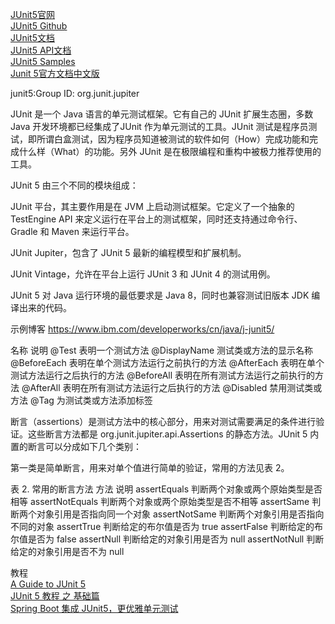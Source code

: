 [JUnit5官网](https://junit.org/junit5/)  
[JUnit5 Github](https://github.com/junit-team/junit5/)  
[JUnit5文档](https://junit.org/junit5/docs/current/user-guide/)  
[JUnit5 API文档](https://junit.org/junit5/docs/current/api/)  
[JUnit5 Samples](https://github.com/junit-team/junit5-samples)  
[Junit 5官方文档中文版](https://doczhcn.gitbook.io/junit5/index/index-1/dependency-metadata-junit-jupiter-samples)


junit5:Group ID: org.junit.jupiter




JUnit 是一个 Java 语言的单元测试框架。它有自己的 JUnit 扩展生态圈，多数 Java 开发环境都已经集成了JUnit 作为单元测试的工具。JUnit 测试是程序员测试，即所谓白盒测试，因为程序员知道被测试的软件如何（How）完成功能和完成什么样（What）的功能。另外 JUnit 是在极限编程和重构中被极力推荐使用的工具。

JUnit 5 由三个不同的模块组成：

JUnit 平台，其主要作用是在 JVM 上启动测试框架。它定义了一个抽象的 TestEngine API 来定义运行在平台上的测试框架，同时还支持通过命令行、Gradle 和 Maven 来运行平台。

JUnit Jupiter，包含了 JUnit 5 最新的编程模型和扩展机制。

JUnit Vintage，允许在平台上运行 JUnit 3 和 JUnit 4 的测试用例。

JUnit 5 对 Java 运行环境的最低要求是 Java 8，同时也兼容测试旧版本 JDK 编译出来的代码。



示例博客
https://www.ibm.com/developerworks/cn/java/j-junit5/


名称	说明
@Test	表明一个测试方法
@DisplayName	测试类或方法的显示名称
@BeforeEach	表明在单个测试方法运行之前执行的方法
@AfterEach	表明在单个测试方法运行之后执行的方法
@BeforeAll	表明在所有测试方法运行之前执行的方法
@AfterAll	表明在所有测试方法运行之后执行的方法
@Disabled	禁用测试类或方法
@Tag	为测试类或方法添加标签


断言（assertions）是测试方法中的核心部分，用来对测试需要满足的条件进行验证。这些断言方法都是 org.junit.jupiter.api.Assertions 的静态方法。JUnit 5 内置的断言可以分成如下几个类别：

第一类是简单断言，用来对单个值进行简单的验证，常用的方法见表 2。

表 2. 常用的断言方法
方法	说明
assertEquals	判断两个对象或两个原始类型是否相等
assertNotEquals	判断两个对象或两个原始类型是否不相等
assertSame	判断两个对象引用是否指向同一个对象
assertNotSame	判断两个对象引用是否指向不同的对象
assertTrue	判断给定的布尔值是否为 true
assertFalse	判断给定的布尔值是否为 false
assertNull	判断给定的对象引用是否为 null
assertNotNull	判断给定的对象引用是否不为 null





教程  
[A Guide to JUnit 5](https://www.baeldung.com/junit-5)  
[JUnit 5 教程 之 基础篇](https://www.jianshu.com/p/3183fb69fd74)  
[Spring Boot 集成 JUnit5，更优雅单元测试](https://blog.51cto.com/u_15310381/3197004)  
[]()  


